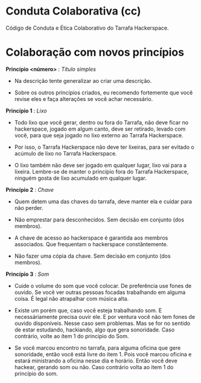 Conduta Colaborativa (cc)
====================

Código de Conduta e Ética Colaborativo do Tarrafa Hackerspace.

# Colaboração com novos princípios

__Princípio <número>__ : _Título simples_

- Na descrição tente generalizar ao criar uma descrição.

- Sobre os outros princípios criados, eu recomendo fortemente que você revise eles e faça alterações se você achar necessário.

__Princípio 1__ : _Lixo_

- Todo lixo que você gerar, dentro ou fora do Tarrafa, não deve ficar no hackerspace, jogado em algum canto, deve ser retirado, levado com você, para que seja jogado no lixo externo ao Tarrafa Hackerspace.

- Por isso, o Tarrafa Hackerspace não deve ter lixeiras, para ser evitado o acúmulo de lixo no Tarrafa Hackerspace.

- O lixo também não deve ser jogado em qualquer lugar, lixo vai para a lixeira. Lembre-se de manter o princípio fora do Tarrafa Hackerspace, ninguém gosta de lixo acumulado em qualquer lugar.

__Princípio 2__ : _Chave_

- Quem detem uma das chaves do tarrafa, deve manter ela e cuidar para não perder.

- Não emprestar para desconhecídos. Sem decisão em conjunto (dos membros).

- A chave de acesso ao hackerspace é garantida aos membros associados. Que frequentam o hackerspace constântemente.

- Não fazer uma cópia da chave. Sem decisão em conjunto (dos membros).

__Princípio 3__ : _Som_

- Cuide o volume do som que você colocar. De preferência use fones de ouvido. Se você ver outras pessoas focadas trabalhando em alguma coisa. É legal não atrapalhar com música alta.

- Existe um porém que, caso você esteja trabalhando som. E necessáriamente precisa ouvir ele. E por ventura você não tem fones de ouvido disponíveis. Nesse caso sem problemas. Mas se for no sentido de estar estudando, hackiando, algo que gera sonoridade. Caso contrário, volte ao item 1 do princípio do Som.

- Se você marcou encontro no tarrafa, para alguma oficina que gere sonoridade, então você está livre do item 1. Pois você marcou oficina e estará ministrando a oficina nesse dia e horário. Então você deve hackear, gerando som ou não. Caso contrário volta ao item 1 do princípio do som.
